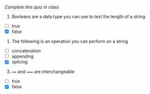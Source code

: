 *Complete this quiz in class*

1. Booleans are a data type you can use to test the length of a string

- [ ] true
- [X] false

1. The following is an operation you can perform on a string

- [ ] concatenation
- [ ] appending
- [X] splicing

3. `==` and `===` are interchangeable
   
- [ ] true
- [X] false
